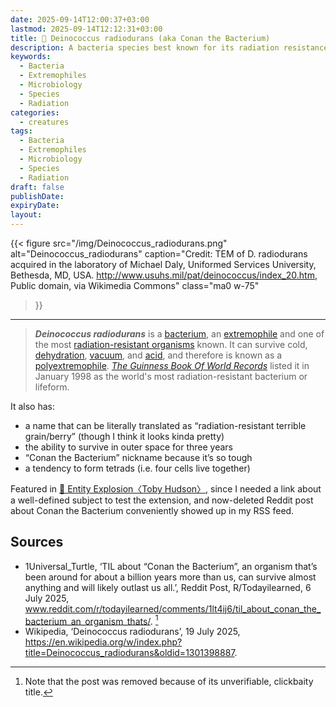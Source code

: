 ```yaml
---
date: 2025-09-14T12:00:37+03:00
lastmod: 2025-09-14T12:12:31+03:00
title: 🦠 Deinococcus radiodurans (aka Conan the Bacterium)
description: A bacteria species best known for its radiation resistance.
keywords:
  - Bacteria
  - Extremophiles
  - Microbiology
  - Species
  - Radiation
categories:
  - creatures
tags:
  - Bacteria
  - Extremophiles
  - Microbiology
  - Species
  - Radiation
draft: false
publishDate:
expiryDate:
layout:
---
```


{{< figure
  src="/img/Deinococcus_radiodurans.png"
  alt="Deinococcus_radiodurans"
  caption="Credit: TEM of D. radiodurans acquired in the laboratory of Michael Daly, Uniformed Services University, Bethesda, MD, USA. http://www.usuhs.mil/pat/deinococcus/index_20.htm, Public domain, via Wikimedia Commons"
  class="ma0 w-75"
>}}

---

> _**Deinococcus radiodurans**_ is a [bacterium](https://en.wikipedia.org/wiki/Bacterium "Bacterium"), an [extremophile](https://en.wikipedia.org/wiki/Extremophile "Extremophile") and one of the most [radiation-resistant organisms](https://en.wikipedia.org/wiki/Radioresistance "Radioresistance") known. It can survive cold, [dehydration](https://en.wikipedia.org/wiki/Dehydration "Dehydration"), [vacuum](https://en.wikipedia.org/wiki/Vacuum "Vacuum"), and [acid](https://en.wikipedia.org/wiki/Acid "Acid"), and therefore is known as a [polyextremophile](https://en.wikipedia.org/wiki/Extremophile#Classifications "Extremophile"). [_The Guinness Book Of World Records_](https://en.wikipedia.org/wiki/Guinness_World_Records "Guinness World Records") listed it in January 1998 as the world's most radiation-resistant bacterium or lifeform.

It also has:
- a name that can be literally translated as “radiation-resistant terrible grain/berry” (though I think it looks kinda pretty)
- the ability to survive in outer space for three years
- “Conan the Bacterium” nickname because it’s so tough
- a tendency to form tetrads (i.e. four cells live together)

Featured in [🔧 Entity Explosion〈Toby Hudson〉](https://cuprumbuddy.github.io/cuprum-garden/tools/entity-explosion/), since I needed a link about a well-defined subject to test the extension, and now-deleted Reddit post about Conan the Bacterium conveniently showed up in my RSS feed.
## Sources
- 1Universal_Turtle, ‘TIL about “Conan the Bacterium”, an organism that’s been around for about a billion years more than us, can survive almost anything and will likely outlast us all.’, Reddit Post, R/Todayilearned, 6 July 2025, www.reddit.com/r/todayilearned/comments/1lt4ij6/til_about_conan_the_bacterium_an_organism_thats/. [^1]
- Wikipedia, ‘Deinococcus radiodurans’, 19 July 2025, https://en.wikipedia.org/w/index.php?title=Deinococcus_radiodurans&oldid=1301398887.

[^1]: Note that the post was removed because of its unverifiable, clickbaity title.
